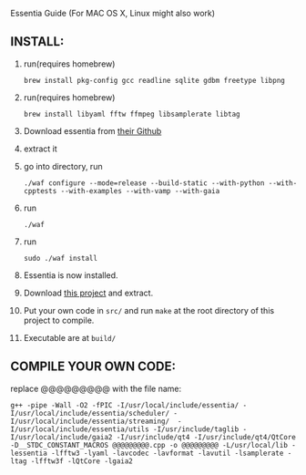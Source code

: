 Essentia Guide (For MAC OS X, Linux might also work)

## INSTALL:

1. run(requires homebrew)
	
	`brew install pkg-config gcc readline sqlite gdbm freetype libpng`

2. run(requires homebrew)

	`brew install libyaml fftw ffmpeg libsamplerate libtag`


3. Download essentia from [their Github](https://github.com/MTG/essentia/archive/master.zip)

4. extract it

5. go into directory, run
	
	`./waf configure --mode=release --build-static --with-python --with-cpptests --with-examples --with-vamp --with-gaia`

6. run

	`./waf`

7. run 

	`sudo ./waf install`

8. Essentia is now installed. 

9. Download [this project](https://github.com/worm6206/AudioVis/archive/master.zip) and extract.

10. Put your own code in `src/` and run `make` at the root directory of this project to compile.

11. Executable are at `build/`

## COMPILE YOUR OWN CODE:

replace @@@@@@@@@ with the file name:

`g++ -pipe -Wall -O2 -fPIC -I/usr/local/include/essentia/ -I/usr/local/include/essentia/scheduler/ -I/usr/local/include/essentia/streaming/  -I/usr/local/include/essentia/utils -I/usr/include/taglib -I/usr/local/include/gaia2 -I/usr/include/qt4 -I/usr/include/qt4/QtCore -D__STDC_CONSTANT_MACROS @@@@@@@@@.cpp -o @@@@@@@@@ -L/usr/local/lib -lessentia -lfftw3 -lyaml -lavcodec -lavformat -lavutil -lsamplerate -ltag -lfftw3f -lQtCore -lgaia2`

